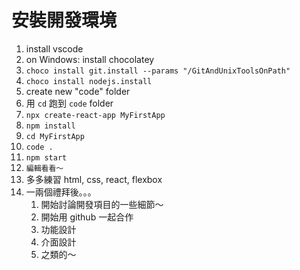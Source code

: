 # 安裝開發環境

1. install vscode
1. on Windows: install chocolatey
1. `choco install git.install --params "/GitAndUnixToolsOnPath"`
1. `choco install nodejs.install`
1. create new "code" folder
1. 用 `cd` 跑到 `code` folder
1. `npx create-react-app MyFirstApp`
1. `npm install`
1. `cd MyFirstApp`
1. `code .`
1. `npm start`
1. `編輯看看～`
1. 多多練習 html, css, react, flexbox
1. 一兩個禮拜後。。。
   1. 開始討論開發項目的一些細節～
   1. 開始用 github 一起合作
   1. 功能設計
   1. 介面設計
   1. 之類的～
